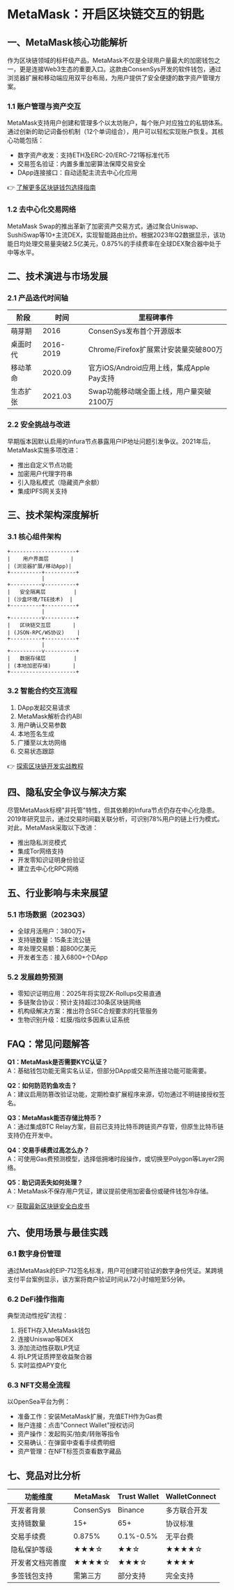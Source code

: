 # MetaMask：开启区块链交互的钥匙

## 一、MetaMask核心功能解析

作为区块链领域的标杆级产品，MetaMask不仅是全球用户量最大的加密钱包之一，更是连接Web3生态的重要入口。这款由ConsenSys开发的软件钱包，通过浏览器扩展和移动端应用双平台布局，为用户提供了安全便捷的数字资产管理方案。

### 1.1 账户管理与资产交互
MetaMask支持用户创建和管理多个以太坊账户，每个账户对应独立的私钥体系。通过创新的助记词备份机制（12个单词组合），用户可以轻松实现账户恢复。其核心功能包括：
- 数字资产收发：支持ETH及ERC-20/ERC-721等标准代币
- 交易签名验证：内置多重加密算法保障交易安全
- DApp连接接口：自动适配主流去中心化应用

👉 [了解更多区块链钱包选择指南](https://bit.ly/okx_welcome)

### 1.2 去中心化交易网络
MetaMask Swap的推出革新了加密资产交易方式，通过聚合Uniswap、SushiSwap等10+主流DEX，实现智能路由比价。根据2023年Q2数据显示，该功能日均处理交易量突破2.5亿美元，0.875%的手续费率在全球DEX聚合器中处于中等水平。

## 二、技术演进与市场发展

### 2.1 产品迭代时间轴
| 阶段 | 时间 | 里程碑事件 |
|------|------|------------|
| 萌芽期 | 2016 | ConsenSys发布首个开源版本 |
| 桌面时代 | 2016-2019 | Chrome/Firefox扩展累计安装量突破800万 |
| 移动革命 | 2020.09 | 官方iOS/Android应用上线，集成Apple Pay支持 |
| 生态扩张 | 2021.03 | Swap功能移动端全面上线，用户量突破2100万 |

### 2.2 安全挑战与改进
早期版本因默认启用的Infura节点暴露用户IP地址问题引发争议。2021年后，MetaMask实施多项改进：
- 推出自定义节点功能
- 加密用户代理字符串
- 引入隐私模式（隐藏资产余额）
- 集成IPFS网关支持

## 三、技术架构深度解析

### 3.1 核心组件架构
```
+---------------------+
|    用户界面层       |
| (浏览器扩展/移动App)|
+----------+----------+
           |
+----------v----------+
|   安全隔离层         |
| (沙盒环境/TEE技术)  |
+----------+----------+
           |
+----------v----------+
|   区块链交互层       |
| (JSON-RPC/WS协议)    |
+----------+----------+
           |
+----------v----------+
|   数据存储层         |
| (本地加密存储)       |
+---------------------+
```

### 3.2 智能合约交互流程
1. DApp发起交易请求
2. MetaMask解析合约ABI
3. 用户确认交易参数
4. 本地签名生成
5. 广播至以太坊网络
6. 交易状态跟踪

👉 [探索区块链开发实战教程](https://bit.ly/okx_welcome)

## 四、隐私安全争议与解决方案

尽管MetaMask标榜"非托管"特性，但其依赖的Infura节点仍存在中心化隐患。2019年研究显示，通过交易时间戳关联分析，可识别78%用户的链上行为模式。对此，MetaMask采取以下改进：
- 推出隐私浏览模式
- 集成Tor网络支持
- 开发零知识证明身份验证
- 建立去中心化RPC网络

## 五、行业影响与未来展望

### 5.1 市场数据（2023Q3）
- 全球月活用户：3800万+
- 支持链数量：15条主流公链
- 年处理交易额：超800亿美元
- 开发者生态：接入6800+个DApp

### 5.2 发展趋势预测
- 零知识证明应用：2025年将实现ZK-Rollups交易直通
- 多链聚合协议：预计支持超过30条区块链网络
- 机构级解决方案：推出符合SEC合规要求的托管服务
- 生物识别升级：虹膜/指纹多因素认证系统

## FAQ：常见问题解答

**Q1：MetaMask是否需要KYC认证？**  
A：基础钱包功能无需实名认证，但部分DApp或交易所连接功能可能需要。

**Q2：如何防范钓鱼攻击？**  
A：建议启用防篡改验证功能，定期检查扩展程序来源，切勿通过不明链接授权签名。

**Q3：MetaMask能否存储比特币？**  
A：通过集成BTC Relay方案，目前已支持比特币跨链资产存管，但原生比特币链支持仍在开发中。

**Q4：交易手续费过高怎么办？**  
A：可使用Gas费预测模型，选择低拥堵时段操作，或切换至Polygon等Layer2网络。

**Q5：助记词丢失如何处理？**  
A：MetaMask不保存用户凭证，建议提前使用加密备份或硬件钱包冷存储。

👉 [获取最新区块链安全白皮书](https://bit.ly/okx_welcome)

## 六、使用场景与最佳实践

### 6.1 数字身份管理
通过MetaMask的EIP-712签名标准，用户可创建可验证的数字身份凭证。某跨境支付平台案例显示，该方案将商户验证时间从72小时缩短至5分钟。

### 6.2 DeFi操作指南
典型流动性挖矿流程：
1. 将ETH存入MetaMask钱包
2. 连接Uniswap等DEX
3. 添加流动性获取LP凭证
4. 将LP凭证质押至收益聚合器
5. 实时监控APY变化

### 6.3 NFT交易全流程
以OpenSea平台为例：
- 准备工作：安装MetaMask扩展，充值ETH作为Gas费
- 账户连接：点击"Connect Wallet"授权访问
- 资产操作：发起购买/拍卖/转账等指令
- 交易确认：在弹窗中查看手续费明细
- 资产管理：在NFT标签页查看数字藏品

## 七、竞品对比分析

| 功能维度       | MetaMask | Trust Wallet | WalletConnect |
|----------------|----------|--------------|---------------|
| 开发者背景     | ConsenSys | Binance      | 多方联合开发  |
| 支持链数量     | 15+      | 65+          | 协议标准      |
| 交易手续费     | 0.875%   | 0.1%-0.5%    | 无平台费      |
| 隐私保护等级   | ★★★☆     | ★★☆          | ★★★★☆         |
| 开发者文档完善度| ★★★★☆    | ★★★☆         | ★★★★          |
| 多签钱包支持   | 需第三方 | 部分支持     | 完全支持      |
